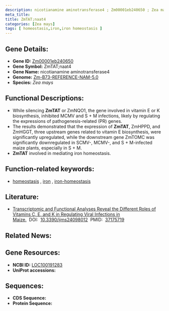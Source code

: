 ```yaml
---
description: nicotianamine aminotransferase4 ; Zm00001eb240650 ; Zea mays
meta_title:
title: ZmTAT;naat4
categories: [Zea mays]
tags: [ homeostasis,iron,iron homeostasis ]
---
```


## Gene Details:
- **Gene ID:**	[Zm00001eb240650](https://www.maizegdb.org/gene_center/gene/Zm00001eb240650)
- **Gene Symbol:** ZmTAT;naat4
- **Gene Name:** nicotianamine aminotransferase4
- **Genome:** [Zm-B73-REFERENCE-NAM-5.0](https://www.maizegdb.org/genome/assembly/Zm-B73-REFERENCE-NAM-5.0)
- **Species:** *Zea mays*

## Functional Descriptions:
   - While silencing **ZmTAT** or ZmNQO1, the gene involved in vitamin E or K biosynthesis, inhibited MCMV and S + M infections, likely by regulating the expressions of pathogenesis-related (PR) genes.
   - The results demonstrated that the expression of **ZmTAT**, ZmHPPD, and ZmHGGT, three upstream genes related to vitamin E biosynthesis, were significantly upregulated, while the downstream gene ZmTOMC was significantly downregulated in SCMV-, MCMV-, and S + M-infected maize plants, especially in S + M.
   - **ZmTAT** involved in mediating iron homeostasis.

## Function-related keywords:
- [homeostasis](/tags/homeostasis/)&nbsp;,&nbsp;[iron](/tags/iron/)&nbsp;,&nbsp;[iron-homeostasis](/tags/iron-homeostasis/)

## Literature:
   - [Transcriptomic and Functional Analyses Reveal the Different Roles of Vitamins C, E, and K in Regulating Viral Infections in Maize.]( https://www.mdpi.com/1422-0067/24/9/8012)&nbsp;&nbsp;DOI:&nbsp;&nbsp;[10.3390/ijms24098012](https://www.mdpi.com/1422-0067/24/9/8012)&nbsp;&nbsp;PMID:&nbsp;&nbsp;[37175719](https://pubmed.ncbi.nlm.nih.gov/37175719/)

## Related News:

## Gene Resources:
- **NCBI ID:**  [LOC100191283](https://www.ncbi.nlm.nih.gov/gene/?term=LOC100191283)
- **UniProt accessions:** [](https://www.uniprot.org/uniprotkb//entry)



## Sequences:
- **CDS Sequence:**
- **Protein Sequence:**
